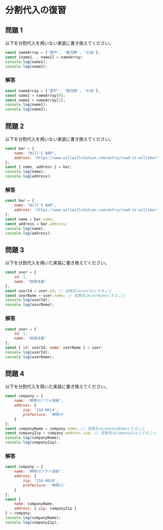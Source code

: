 # 分割代入の復習

## 問題 1

以下を分割代入を用いない実装に書き換えてください。

```javascript
const nameArray = ['登戸', '宿河原', '久地'];
const [name1, , name2] = nameArray;
console.log(name1);
console.log(name2);
```

### 解答

```javascript
const nameArray = ['登戸', '宿河原', '久地'];
const name1 = nameArray[0];
const name2 = nameArray[2];
console.log(name1);
console.log(name2);
```

## 問題 2

以下を分割代入を用いない実装に書き換えてください。

```javascript
const bar = {
    name: "Will'S BAR",
    address: 'https://www.willwillstation.com/entry/road-to-willsbar'
};
const { name, address } = bar;
console.log(name);
console.log(address);
```

### 解答

```javascript
const bar = {
    name: "Will'S BAR",
    address: 'https://www.willwillstation.com/entry/road-to-willsbar'
};
const name = bar.name;
const address = bar.address;
console.log(name);
console.log(address);
```

## 問題 3

以下を分割代入を用いた実装に書き換えてください。

```javascript
const user = {
    id: 1,
    name: '技研太郎'
};
const userId = user.id; // 変数名はuserIdとすること
const userName = user.name; // 変数名はuserNameとすること
console.log(userId);
console.log(userName);
```

### 解答

```javascript
const user = {
    id: 1,
    name: '技研太郎'
};
const { id: userId, name: userName } = user;
console.log(userId);
console.log(userName);
```

## 問題 4

以下を分割代入を用いた実装に書き換えてください。

```javascript
const company = {
    name: '神奈川ソフト技研',
    address: {
        zip: '214-0014',
        prefecture: '神奈川'
    }
};
const companyName = company.name; // 変数名はcompanyNameとすること
const companyZip = company.address.zip; // 変数名はcompanyZipとすること
console.log(companyName);
console.log(companyZip);
```

### 解答

```javascript
const company = {
    name: '神奈川ソフト技研',
    address: {
        zip: '214-0014',
        prefecture: '神奈川'
    }
};
const {
    name: companyName,
    address: { zip: companyZip }
} = company;
console.log(companyName);
console.log(companyZip);
```

